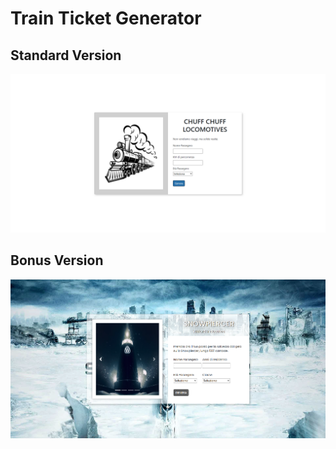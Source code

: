 # Train Ticket Generator

## Standard Version  
![Standard](/img/ticket-standard.png "Standard Version")


## Bonus Version  
![Bonus Version](/img/ticket-bonus.png "Bonus Version")
